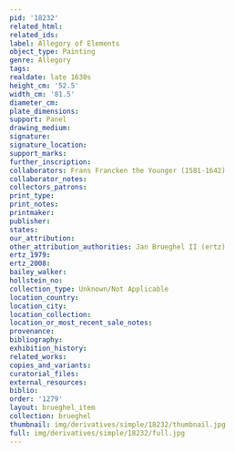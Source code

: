 ```yaml
---
pid: '18232'
related_html: 
related_ids: 
label: Allegory of Elements
object_type: Painting
genre: Allegory
tags: 
realdate: late 1630s
height_cm: '52.5'
width_cm: '81.5'
diameter_cm: 
plate_dimensions: 
support: Panel
drawing_medium: 
signature: 
signature_location: 
support_marks: 
further_inscription: 
collaborators: Frans Francken the Younger (1581-1642)
collaborator_notes: 
collectors_patrons: 
print_type: 
print_notes: 
printmaker: 
publisher: 
states: 
our_attribution: 
other_attribution_authorities: Jan Brueghel II (ertz)
ertz_1979: 
ertz_2008: 
bailey_walker: 
hollstein_no: 
collection_type: Unknown/Not Applicable
location_country: 
location_city: 
location_collection: 
location_or_most_recent_sale_notes: 
provenance: 
bibliography: 
exhibition_history: 
related_works: 
copies_and_variants: 
curatorial_files: 
external_resources: 
biblio: 
order: '1279'
layout: brueghel_item
collection: brueghel
thumbnail: img/derivatives/simple/18232/thumbnail.jpg
full: img/derivatives/simple/18232/full.jpg
---
```

